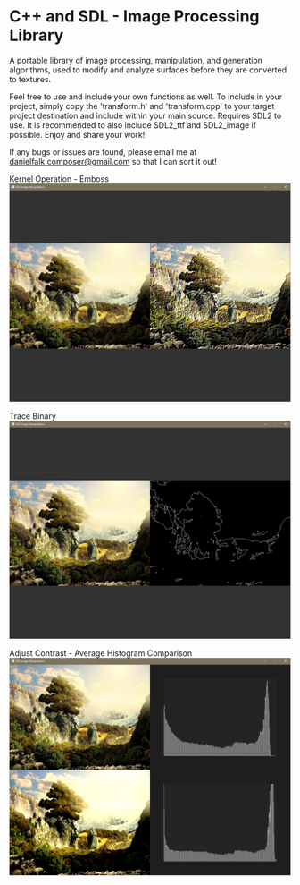# C++ and SDL - Image Processing Library
A portable library of image processing, manipulation, and generation algorithms, used to modify and analyze surfaces before they are converted to textures.

Feel free to use and include your own functions as well. To include in your project, simply copy the 'transform.h' and 'transform.cpp' to your target project destination and include within your main source. Requires SDL2 to use. It is recommended to also include SDL2_ttf and SDL2_image if possible. Enjoy and share your work!

If any bugs or issues are found, please email me at danielfalk.composer@gmail.com so that I can sort it out!



Kernel Operation - Emboss
![alt tag](Screens/Kernel_Emboss.jpg)

Trace Binary
![alt tag](Screens/Trace.jpg)

Adjust Contrast - Average Histogram Comparison
![alt tag](Screens/AdjustContrast_HistogramAverage.jpg)
